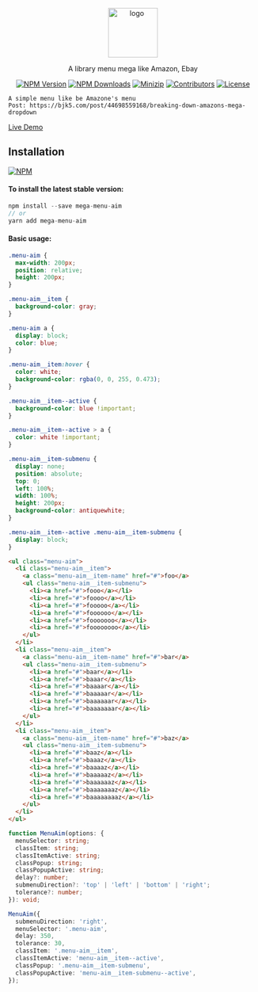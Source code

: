 <p align="center">
<a href="https://www.npmjs.com/package/mega-menu-aim" target="_blank" rel="noopener noreferrer">
<img src="https://api.iconify.design/mdi:view-list.svg?color=%23fdb4e2" alt="logo" width='100'/></a>
</p>

<p align="center">
  A library menu mega like Amazon, Ebay
</p>

<p align="center">
  <a href="https://www.npmjs.com/package/mega-menu-aim" target="_blank" rel="noopener noreferrer"><img src="https://badge.fury.io/js/csvs-parsers.svg" alt="NPM Version" /></a>
  <a href="https://www.npmjs.com/package/mega-menu-aim" target="_blank" rel="noopener noreferrer"><img src="https://img.shields.io/npm/dt/csvs-parsers.svg?logo=npm" alt="NPM Downloads" /></a>
  <a href="https://bundlephobia.com/result?p=mega-menu-aim" target="_blank" rel="noopener noreferrer"><img src="https://img.shields.io/bundlephobia/minzip/mega-menu-aim" alt="Minizip" /></a>
  <a href="https://github.com/hunghg255/mega-menu-aim/graphs/contributors" target="_blank" rel="noopener noreferrer"><img src="https://img.shields.io/badge/all_contributors-1-orange.svg" alt="Contributors" /></a>
  <a href="https://github.com/hunghg255/mega-menu-aim/blob/main/LICENSE" target="_blank" rel="noopener noreferrer"><img src="https://badgen.net/github/license/hunghg255/mega-menu-aim" alt="License" /></a>
</p>

```
A simple menu like be Amazone's menu
Post: https://bjk5.com/post/44698559168/breaking-down-amazons-mega-dropdown
```

[Live Demo](https://hunghg255.github.io/menu-mega-aim/demo/index.html)

## Installation

[![NPM](https://nodei.co/npm/mega-menu-aim.png?compact=true)](https://nodei.co/npm/mega-menu-aim/)

#### To install the latest stable version:

```js
npm install --save mega-menu-aim
// or
yarn add mega-menu-aim
```

#### Basic usage:

```css
.menu-aim {
  max-width: 200px;
  position: relative;
  height: 200px;
}

.menu-aim__item {
  background-color: gray;
}

.menu-aim a {
  display: block;
  color: blue;
}

.menu-aim__item:hover {
  color: white;
  background-color: rgba(0, 0, 255, 0.473);
}

.menu-aim__item--active {
  background-color: blue !important;
}

.menu-aim__item--active > a {
  color: white !important;
}

.menu-aim__item-submenu {
  display: none;
  position: absolute;
  top: 0;
  left: 100%;
  width: 100%;
  height: 200px;
  background-color: antiquewhite;
}

.menu-aim__item--active .menu-aim__item-submenu {
  display: block;
}
```

```html
<ul class="menu-aim">
  <li class="menu-aim__item">
    <a class="menu-aim__item-name" href="#">foo</a>
    <ul class="menu-aim__item-submenu">
      <li><a href="#">fooo</a></li>
      <li><a href="#">foooo</a></li>
      <li><a href="#">fooooo</a></li>
      <li><a href="#">foooooo</a></li>
      <li><a href="#">fooooooo</a></li>
      <li><a href="#">foooooooo</a></li>
    </ul>
  </li>
  <li class="menu-aim__item">
    <a class="menu-aim__item-name" href="#">bar</a>
    <ul class="menu-aim__item-submenu">
      <li><a href="#">baar</a></li>
      <li><a href="#">baaar</a></li>
      <li><a href="#">baaaar</a></li>
      <li><a href="#">baaaaar</a></li>
      <li><a href="#">baaaaaar</a></li>
      <li><a href="#">baaaaaaar</a></li>
    </ul>
  </li>
  <li class="menu-aim__item">
    <a class="menu-aim__item-name" href="#">baz</a>
    <ul class="menu-aim__item-submenu">
      <li><a href="#">baaz</a></li>
      <li><a href="#">baaaz</a></li>
      <li><a href="#">baaaaz</a></li>
      <li><a href="#">baaaaaz</a></li>
      <li><a href="#">baaaaaaz</a></li>
      <li><a href="#">baaaaaaaz</a></li>
      <li><a href="#">baaaaaaaaz</a></li>
    </ul>
  </li>
</ul>
```

```ts
function MenuAim(options: {
  menuSelector: string;
  classItem: string;
  classItemActive: string;
  classPopup: string;
  classPopupActive: string;
  delay?: number;
  submenuDirection?: 'top' | 'left' | 'bottom' | 'right';
  tolerance?: number;
}): void;

MenuAim({
  submenuDirection: 'right',
  menuSelector: '.menu-aim',
  delay: 350,
  tolerance: 30,
  classItem: '.menu-aim__item',
  classItemActive: 'menu-aim__item--active',
  classPopup: '.menu-aim__item-submenu',
  classPopupActive: 'menu-aim__item-submenu--active',
});
```
